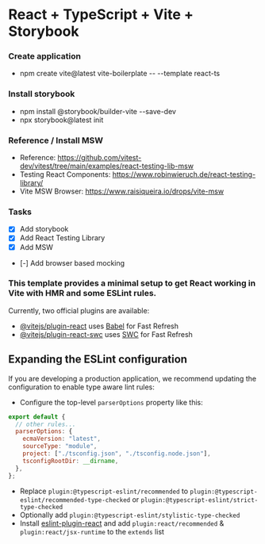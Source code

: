 # React + TypeScript + Vite + Storybook

### Create application

- npm create vite@latest vite-boilerplate -- --template react-ts

### Install storybook

- npm install @storybook/builder-vite --save-dev
- npx storybook@latest init

### Reference / Install MSW

- Reference: https://github.com/vitest-dev/vitest/tree/main/examples/react-testing-lib-msw
- Testing React Components: https://www.robinwieruch.de/react-testing-library/
- Vite MSW Browser: https://www.raisiqueira.io/drops/vite-msw

### Tasks

- [x] Add storybook
- [x] Add React Testing Library
- [x] Add MSW
- [-] Add browser based mocking

### This template provides a minimal setup to get React working in Vite with HMR and some ESLint rules.

Currently, two official plugins are available:

- [@vitejs/plugin-react](https://github.com/vitejs/vite-plugin-react/blob/main/packages/plugin-react/README.md) uses [Babel](https://babeljs.io/) for Fast Refresh
- [@vitejs/plugin-react-swc](https://github.com/vitejs/vite-plugin-react-swc) uses [SWC](https://swc.rs/) for Fast Refresh

## Expanding the ESLint configuration

If you are developing a production application, we recommend updating the configuration to enable type aware lint rules:

- Configure the top-level `parserOptions` property like this:

```js
export default {
  // other rules...
  parserOptions: {
    ecmaVersion: "latest",
    sourceType: "module",
    project: ["./tsconfig.json", "./tsconfig.node.json"],
    tsconfigRootDir: __dirname,
  },
};
```

- Replace `plugin:@typescript-eslint/recommended` to `plugin:@typescript-eslint/recommended-type-checked` or `plugin:@typescript-eslint/strict-type-checked`
- Optionally add `plugin:@typescript-eslint/stylistic-type-checked`
- Install [eslint-plugin-react](https://github.com/jsx-eslint/eslint-plugin-react) and add `plugin:react/recommended` & `plugin:react/jsx-runtime` to the `extends` list
